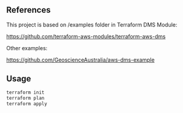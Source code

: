 #

## References

This project is based on /examples folder in Terraform DMS Module:

https://github.com/terraform-aws-modules/terraform-aws-dms

Other examples:

https://github.com/GeoscienceAustralia/aws-dms-example

## Usage

```bash
terraform init
terraform plan
terraform apply
```
